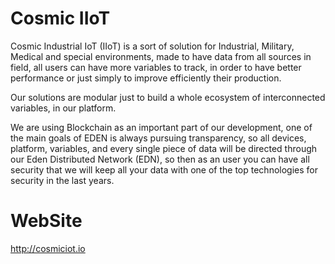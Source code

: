 # Cosmic IIoT

Cosmic Industrial IoT (IIoT) is a sort of solution for Industrial, Military, Medical and special environments, made to have data from all sources in field, all users can have more variables to track, in order to have better performance or just simply to improve efficiently their production.

Our solutions are modular just to build a whole ecosystem of interconnected variables, in our platform.

We are using Blockchain as an important part of our development, one of the main goals of EDEN is always pursuing transparency, so all devices, platform, variables, and every single piece of data will be directed through our Eden Distributed Network (EDN), so then as an user you can have all security that we will keep all your data with one of the top technologies for security in the last years.



# WebSite

http://cosmiciot.io
